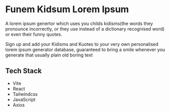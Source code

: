 # Funem Kidsum Lorem Ipsum
A lorem ipsum genertor which uses you childs kidisms(the words they pronounce incorrectly, or they use instead of a dictionary recognised word) or even their funny quotes.

Sign up and add your Kidisms and Kuotes to your very own personalised lorem ipsum generator database, guaranteed to bring a smile whenever you generate that usually plain old boring text

## Tech Stack

- Vite
- React
- Tailwindcss
- JavaScript
- Axios
